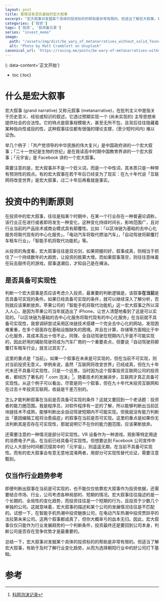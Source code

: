 ```yaml
---
layout: post
title: 警惕没有坚实基础的宏大叙事
excerpt: "宏大叙事对发掘某个具体的投资标的的帮助是非常有限的。但适当了解宏大叙事，有助于及时了解行业变化趋势，从而为选择朝阳行业中的好公司打下基础。"
categories: ['投资']
tags: ['投资', '投资备忘录']
series: "invest_memo"
image:
  path: "/assets/img/dist/be_wary_of_metanarratives_without_solid_foundations.webp"
  alt: "Photo by Matt Cramblett on Unsplash"
canonical_url: 'https://raving.me/posts/be-wary-of-metanarratives-without-solid-foundations'
---
```


{: data-content='正文开始'}

* toc 
{:toc}
# 什么是宏大叙事

宏大叙事 (grand narrative) 又称元叙事 (metanarrative)，在批判主义中是指关于历史意义、经验或知识的叙述，它透过预期实现一个 (尚未实现的) 主导思想来提供社会的合法性。它的特点是叙事规模极大，甚至无所不包，且背后往往隐藏着某种指向性或目的性，这种叙事往往都有很强的理论支撑，(至少短时间内) 难以证伪。

举几个例子：「共产党领导的中华民族的伟大复兴」是中国政府讲的一个宏大叙事；「二十一世纪是生物的世纪」是在我读高中时期中国教育界讲的一个宏大叙事；「元宇宙」是 Facebook 讲的一个宏大叙事。

需要注意的是，宏大叙事并不是一个贬义词，而是一个中性词，其本质只是一种带有预测性的观点。有的宏大叙事在若干年后已经变为了现实：在九十年代说「互联网将改变世界」是宏大叙事，过二十年后再看就是事实。

# 投资中的判断原则
在投资中的宏大叙事，往往是指某个时期中，在某一个行业存在一种普遍论调称，该行业正在进行或者即将发生一种变化，这种变化持续时间长，影响范围广，且对行业当前的产品技术或商业模式具有颠覆性。比如：「以区块链为基础的去中心化服务将取代现有的中心化服务」，「电动汽车将取代燃油汽车」，「自动驾驶将颠覆打车租车行业」，「智能手机将取代功能机」等。


从投资的角度看，宏大叙事往往是双刃剑，如果把握的好，叙事成真，则相当于抓住了一个持续数年的大趋势，让投资的胜算大增。而如果叙事落空，则往往意味着在玩击鼓传花的游戏，叙事退潮后，才知自己是在裸泳。

## 是否具备可实现性
判断一个宏大叙事是否应该考虑介入投资，最重要的判断逻辑是，该叙事**在当前**是否具备可实现的条件。如果已经具备可实现的条件，就可以继续深入了解分析，否则就应该果断放弃。苹果公司的「智能手机将取代功能机」这一宏大叙事之所以深入人心，是因为苹果公司当年就造出了 iPhone，让世人清楚地看到了这是可以实现的。「以区块链为基础的去中心化服务将取代现有的中心化服务」在当前就不具备可实现性，我曾调研尝试采用区块链技术搭建一个完全去中心化的网站，发现困难重重，在多个层面存在基础设施缺失的困境。并且在计算，存储等方面相比于中心化服务，其成本高出十倍不止。同理，全自动驾驶在短期内几乎是不可能实现的，因此好用的辅助驾驶将成为汽车厂商的一个重要卖点，但要说「自动驾驶将颠覆打车租车行业」就言过其实了。

这里的重点是「当前」，如果一个叙事在未来是可实现的，但在当前不可实现，则对当前投资无意义。举例来说，虽然「互联网将改变世界」已经成真，但在九十年代末还不具备可实现性，只是一个远景。当时因为这个叙事投资互联网公司的投资者，都经历了著名的「.com 泡沫」[^1]。随着技术的发展进步，互联网才真正具备可实现性。从这个例子可以看出，尽管是同一个叙事，但在九十年代末投资互联网和在过去十年投资互联网，收益是千差万别的。

怎么才能判断叙事在当前是否具备可实现的条件？这就又要回到一个老话题：投资者的能力圈范围。我是程序员，对软件程序有一定的了解，所以能够判断出当前区块链技术不成熟，能够判断出全自动驾驶短期内不可能实现。但我就没有能力判断出「基因编辑工程将治愈癌症」的叙事在当前是否可实现。这里的重点是如果你无法判断其是否存在可实现性，那就说明它不在你的能力圈范围，应该果断放弃。

还需要注意的一种情况是部分可实现性。VR 设备作为一种游戏、观影等特定用途的消费电子产品，在当前已经具备可实现性。但想要达到 Facebook 公司宣传中的让人大部分时间都沉侵其中的「元宇宙」，则遥遥无期，在当前不具备可实现性。而有的宏大叙事会有意无意地混淆两者，用部分可实现性替代论证，需要注意甄别。

## 仅当作行业趋势参考
即便判断出叙事在当前是可实现的，也不能仅仅依靠宏大叙事作为投资依据，还需要结合市场、行业，公司考虑各种局部的、短期的情况。宏大叙事往往描述的是一个长期的、全局性的变化趋势，而投资往往是一个短期的行为，且投资于少数几个单独的公司。这就意味着，宏大叙事的描述和某个公司的发展情况往往是不匹配的。试想一下，在智能手机热潮中投资魅族公司，在电动汽车热潮中投资贾跃亭的法拉第未来公司。这两个叙事都成真了，但你大概率亏的血本无归。因此，宏大叙事仅仅只能作为行业发展趋势的一个判断条件，投资最终还是要回到公司本身，判断公司是否存在竞争优势才是最重要的。

总结一下，宏大叙事对发掘某个具体的投资标的的帮助是非常有限的。但适当了解宏大叙事，有助于及时了解行业变化趋势，从而为选择朝阳行业中的好公司打下基础。

# 参考

[^1]:[科网泡沫记录](https://zh.m.wikipedia.org/zh-hans/互聯網泡沫 "科网泡沫记录")